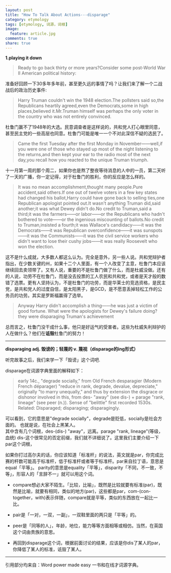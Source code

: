 ```yaml
---
layout: post
title: "How To Talk About Actions---disparage"
category: etymology
tags: [etymology, 词源，词根]
image:
  feature: article.jpg
comments: true
share: true
---
```


**1.playing it down**
>Ready to go back thirty or more years?Consider some post-World War II American political history:

准备好回顾一下30多年多年前，甚至更久远的事情了吗？让我们来了解一个二战战后的政治历史事件:

>Harry Truman couldn't win the 1948 election.The pollsters said so,the Republicans heartily agreed,even the Democrats,some in high places,believed it.Mr.Truman himself was perhaps the only voter in the country who was not entirely convinced.

杜鲁门赢不了1948年的大选。民意调查者是这样说的，共和党人打心眼里同意，甚至民主党的一些高层也同意。杜鲁门可能是唯一一个不对此深信不疑的选民了。

>Came the first Tuesday after the first Monday in November——well,if you were one of those who stayed up most of the night listening to the returns,and then kept your ear to the radio most of the next day,you recall how you reacted to the unique Truman triumph.

十一月第一周的那个周二，如果你也是熬了整夜等待消息的人中的一员，第二天听了一天的广播，你一定记得，对于杜鲁门的胜利，你的反应是怎么样的。

>It was no mean accomplishment,thought many people.Pure accident,said others.If one out of twelve voters in a few key states had changed his ballot,Harry could have gone back to selling ties,one Republican apologist pointed out.It wasn't anything Truman did,said another;it was what Dewey didn't do.No credit to Truman,said a third;it was the farmers——or labor——or the Republicans who hadn't bothered to vote——or the ingenious miscounting of ballots.No credit to Truman,insisted a fourth;it was Wallace's candidacy——it was the Democrats——it was Republican overconfidence——it was sunspots——it was the Communists——it was the civil service workers who didn't want to lose their cushy jobs——it was really Roosevelt who won the election.

这不是什么成就，大多数人都这么认为。完全是意外，另一些人说。共和党辩护者指出，在少数关键的州，如果十二个人里面，有一个人改变了主意，杜鲁门本应该继续回去卖领带了。又有人说，重要的不是杜鲁门做了什么，而是杜威没做。还有的人说，功劳不在杜鲁门，而是没去投票的工人农民和共和党，或者是天才般的数错了选票。更有人坚持认为，不是杜鲁门的功劳，而是华莱士的竞选资格，是民主党，是共和党人的过度自信，是太阳黑子，是GCD，是不愿意丢掉轻松工作的公务员的功劳。其实是罗斯福赢得了选举。

>Anyway Harry didn't accomplish a thing——he was just a victim of good fortune.
What were the apologists for Dewey's failure doing?
they were disparaging Truman's achievement

总而言之，杜鲁门没干成什么事，他只是好运气的受害者。这些为杜威失利辩护的人在做什么？他们在**诋毁**杜鲁门的努力！

-------------------------------------------------------------
**disparaging adj. 毁谤的；轻蔑的 v. 蔑视（disparage的ing形式）**

听完故事之后，我们来学一下「毁谤」这个词吧.

disparage在词源字典里面的解释如下：

>early 14c., "degrade socially," from Old French desparagier (Modern French déparager) "reduce in rank, degrade, devalue, depreciate," originally "to marry unequally," and thus by extension the disgrace or dishonor involved in this, from des- "away" (see dis-) + parage "rank, lineage" (see peer (n.)). Sense of "belittle" first recorded 1530s. Related: Disparaged; disparaging; disparagingly.

可以看到，它的意思是"degrade socially"，degrade是贬低，socially是社会方面的。
也就是说，在社会上黑某人。  
其中含有几个词根，des-(dis-) "away"，远离。parage "rank, lineage"(等级，血统)
dis-这个很常见的否定前缀，我们就不详细说了。这里我们主要介绍一下par这个词根，


如果你打过高尔夫的话，你应该知道「标准杆」的说法，英文就是par，你完成比赛的杆数可能高于标准杆，低于标准杆或者等于标准杆。par来自拉丁语，意思是equal「平等」。
parity的意思是equality「平等」，disparity「不同，不一致，不等」，形容人的「言辞不一」就可以用这个词。

- compare想必大家不陌生。「比较，比喻」，既然是比较就要有标准(par)，既然是比喻，就要有相同，类似的地方(par)，这些都是par，com-(con- together，with)表示伴随，compare就是平等，类似的东西放在一起比一比。

- pair是「一对，一双，一副」，一双鞋里面的两只是「平等」的。

- peer是「同等的人」，年龄，地位，能力等等方面相等或相仿。当然，在英国这个词由贵族的意思。

- 再回到disparage这个词，根据前面讨论的结果，应该是你dis了某人的par，你降低了某人的标准，诋毁了某人。

************************
引用部分均来自：Word power made easy 一书和在线才词源字典。

